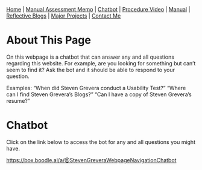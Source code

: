 [Home](index.md) | [Manual Assessment Memo](Charbroil_Grill_Manual_Memo.md) | [Chatbot](chatbot.md) | [Procedure Video](procedure_video.md) | [Manual](manual.md) | [Reflective Blogs](reflective_blogs.md) | [Major Projects](Major_Projects.md) | [Contact Me](Contact_Me.md)

# About This Page
On this webpage is a chatbot that can answer any and all questions regarding this website. For example, are you looking for something but can’t seem to find it? Ask the bot and it should be able to respond to your question. 

Examples: “When did Steven Grevera conduct a Usability Test?” “Where can I find Steven Grevera’s Blogs?” “Can I have a copy of Steven Grevera’s resume?”

# Chatbot

Click on the link below to access the bot for any and all questions you might have. 

https://box.boodle.ai/a/@StevenGreveraWebpageNavigationChatbot
